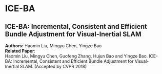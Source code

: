 # ICE-BA
## ICE-BA: Incremental, Consistent and Efficient Bundle Adjustment for Visual-Inertial SLAM
**Authors:** Haomin Liu, Mingyu Chen, Yingze Bao  
**Related Paper:**  
Haomin Liu, Mingyu Chen, Guofeng Zhang, Hujun Bao and Yingze Bao. ICE-BA: Incremental, Consistent and Efficient Bundle Adjustment for Visual-Inertial SLAM. (Accepted by CVPR 2018)
